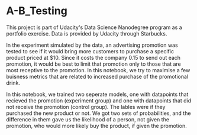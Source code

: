 # A-B_Testing
This project is part of Udacity's Data Science Nanodegree program as a portfolio exercise.
Data is provided by Udacity through Starbucks.

In the experiment simulated by the data, an advertising promotion was tested to see if it would bring more customers to
purchase a specific product priced at $10. Since it costs the company 0.15 to send out each promotion, it would be best to
limit that promotion only to those that are most receptive to the promotion.
In this notebook, we try to maximise a few buisness metrics that are related to increased purchase of the promotional drink.

In this notebook, we  trained two seperate models, one with datapoints that recieved the promotion (experiment group) and one with datapoints that did not receive the promotion (control group). The lables were if they purchased the new product or not.
We got two sets of probabilities, and the difference in them gave us the likelihood of a person, not given the promotion, 
who would more likely buy the product, if given the promotion.
